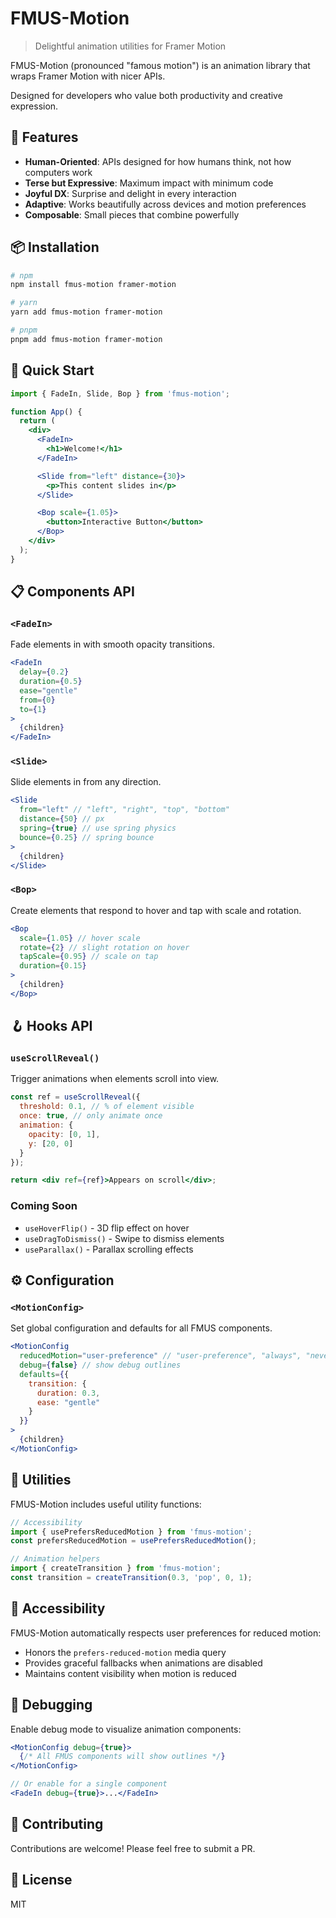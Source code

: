 # FMUS-Motion

> Delightful animation utilities for Framer Motion

FMUS-Motion (pronounced "famous motion") is an animation library that wraps Framer Motion with nicer APIs.

Designed for developers who value both productivity and creative expression.

## 🌟 Features

- **Human-Oriented**: APIs designed for how humans think, not how computers work
- **Terse but Expressive**: Maximum impact with minimum code
- **Joyful DX**: Surprise and delight in every interaction
- **Adaptive**: Works beautifully across devices and motion preferences
- **Composable**: Small pieces that combine powerfully

## 📦 Installation

```bash
# npm
npm install fmus-motion framer-motion

# yarn
yarn add fmus-motion framer-motion

# pnpm
pnpm add fmus-motion framer-motion
```

## 🚀 Quick Start

```jsx
import { FadeIn, Slide, Bop } from 'fmus-motion';

function App() {
  return (
    <div>
      <FadeIn>
        <h1>Welcome!</h1>
      </FadeIn>

      <Slide from="left" distance={30}>
        <p>This content slides in</p>
      </Slide>

      <Bop scale={1.05}>
        <button>Interactive Button</button>
      </Bop>
    </div>
  );
}
```

## 📋 Components API

### `<FadeIn>`

Fade elements in with smooth opacity transitions.

```jsx
<FadeIn
  delay={0.2}
  duration={0.5}
  ease="gentle"
  from={0}
  to={1}
>
  {children}
</FadeIn>
```

### `<Slide>`

Slide elements in from any direction.

```jsx
<Slide
  from="left" // "left", "right", "top", "bottom"
  distance={50} // px
  spring={true} // use spring physics
  bounce={0.25} // spring bounce
>
  {children}
</Slide>
```

### `<Bop>`

Create elements that respond to hover and tap with scale and rotation.

```jsx
<Bop
  scale={1.05} // hover scale
  rotate={2} // slight rotation on hover
  tapScale={0.95} // scale on tap
  duration={0.15}
>
  {children}
</Bop>
```

## 🪝 Hooks API

### `useScrollReveal()`

Trigger animations when elements scroll into view.

```jsx
const ref = useScrollReveal({
  threshold: 0.1, // % of element visible
  once: true, // only animate once
  animation: {
    opacity: [0, 1],
    y: [20, 0]
  }
});

return <div ref={ref}>Appears on scroll</div>;
```

### Coming Soon

- `useHoverFlip()` - 3D flip effect on hover
- `useDragToDismiss()` - Swipe to dismiss elements
- `useParallax()` - Parallax scrolling effects

## ⚙️ Configuration

### `<MotionConfig>`

Set global configuration and defaults for all FMUS components.

```jsx
<MotionConfig
  reducedMotion="user-preference" // "user-preference", "always", "never"
  debug={false} // show debug outlines
  defaults={{
    transition: {
      duration: 0.3,
      ease: "gentle"
    }
  }}
>
  {children}
</MotionConfig>
```

## 🔧 Utilities

FMUS-Motion includes useful utility functions:

```jsx
// Accessibility
import { usePrefersReducedMotion } from 'fmus-motion';
const prefersReducedMotion = usePrefersReducedMotion();

// Animation helpers
import { createTransition } from 'fmus-motion';
const transition = createTransition(0.3, 'pop', 0, 1);
```

## 📱 Accessibility

FMUS-Motion automatically respects user preferences for reduced motion:

- Honors the `prefers-reduced-motion` media query
- Provides graceful fallbacks when animations are disabled
- Maintains content visibility when motion is reduced

## 🔎 Debugging

Enable debug mode to visualize animation components:

```jsx
<MotionConfig debug={true}>
  {/* All FMUS components will show outlines */}
</MotionConfig>

// Or enable for a single component
<FadeIn debug={true}>...</FadeIn>
```

## 🤝 Contributing

Contributions are welcome! Please feel free to submit a PR.

## 📄 License

MIT

